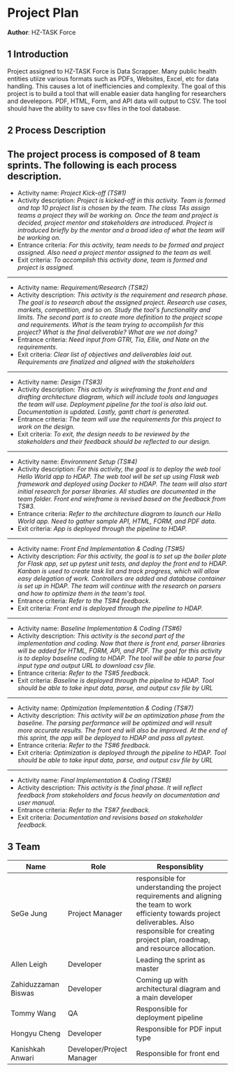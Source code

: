 # Project Plan

**Author**: HZ-TASK Force

## 1 Introduction

Project assigned to HZ-TASK Force is Data Scrapper. 
Many public health entities utiize various formats such as PDFs, Websites, Excel, etc for data handling. This causes a lot of inefficiencies and complexity. The goal of this project is to build a tool that will enable easier data hangling for researchers and develepors. PDF, HTML, Form, and API data will output to CSV. The tool should have the ability to save csv files in the tool database. 

## 2 Process Description

The project process is composed of 8 team sprints. The following is each process description. 
------------------
- Activity name: *Project Kick-off (TS#1)*
- Activity description: *Project is kicked-off in this activity. Team is formed and top 10 project list is chosen by the team. The class TAs assign teams a project they will be working on. Once the team and project is decided, project mentor and stakeholders are introduced. Project is introduced briefly by the mentor and a broad idea of what the team will be working on.*
- Entrance criteria: *For this activity, team needs to be formed and project assigned. Also need a project mentor assigned to the team as well.*
- Exit criteria: *To accomplish this activity done, team is formed and project is assigned.*
------------------
- Activity name: *Requirement/Research (TS#2)*
- Activity description: *This activity is the requirement and research phase. The goal is to research about the assigned project. Research use cases, markets, competition, and so on. Study the tool's functionality and limits. The second part is to create more definition to the project scope and requirements. What is the team trying to accomplish for this project? What is the final deliverable? What are we not doing?*
- Entrance criteria: *Need input from GTRI, Tia, Ellie, and Nate on the requirements.*
- Exit criteria: *Clear list of objectives and deliverables laid out. Requirements are finalized and aligned with the stakeholders*
------------------
- Activity name: *Design (TS#3)*
- Activity description: *This activity is wireframing the front end and drafting architecture diagram, which will include tools and languages the team will use. Deployment pipeline for the tool is also laid out. Documentation is updated. Lastly, gantt chart is generated.*
- Entrance criteria: *The team will use the requirements for this project to work on the design.*
- Exit criteria: *To exit, the design needs to be reviewed by the stakeholders and their feedback should be reflected to our design.*
------------------
- Activity name: *Environment Setup (TS#4)*
- Activity description: *For this activity, the goal is to deploy the web tool Hello World app to HDAP. The web tool will be set up using Flask web framework and deployed using Docker to HDAP. The team will also start initial research for parser libraries. All studies are documented in the team folder. Front end wireframe is revised based on the feedback from TS#3.*
- Entrance criteria: *Refer to the architecture diagram to launch our Hello World app. Need to gather sample API, HTML, FORM, and PDF data.*
- Exit criteria: *App is deployed through the pipeline to HDAP.*
------------------
- Activity name: *Front End Implementation & Coding (TS#5)*
- Activity description: *For this activity, the goal is to set up the boiler plate for Flask app, set up pytest unit tests, and deploy the front end to HDAP. Kanban is used to create task list and track progress, which will allow easy delegation of work. Controllers are added and database container is set up in HDAP. The team will continue with the research on parsers and how to optimize them in the team's tool.*
- Entrance criteria: *Refer to the TS#4 feedback.*
- Exit criteria: *Front end is deployed through the pipeline to HDAP.*
------------------
- Activity name: *Baseline Implementation & Coding (TS#6)*
- Activity description: *This activity is the second part of the implementation and coding. Now that there is front end, parser libraries will be added for HTML, FORM, API, and PDF. The goal for this activity is to deploy baseline coding to HDAP. The tool will be able to parse four input type and output URL to download csv file.*
- Entrance criteria: *Refer to the TS#5 feedback.*
- Exit criteria: *Baseline is deployed through the pipeline to HDAP. Tool should be able to take input data, parse, and output csv file by URL*
------------------
- Activity name: *Optimization Implementation & Coding (TS#7)*
- Activity description: *This activity will be an optimization phase from the baseline. The parsing performance will be optimized and will result more accurate results. The front end will also be improved. At the end of this sprint, the app will be deployed to HDAP and pass all pytest.*
- Entrance criteria: *Refer to the TS#6 feedback.*
- Exit criteria: *Optimization is deployed through the pipeline to HDAP. Tool should be able to take input data, parse, and output csv file by URL*
------------------
- Activity name: *Final Implementation & Coding (TS#8)*
- Activity description: *This activity is the final phase. It will reflect feedback from stakeholders and focus heavily on documentation and user manual.*
- Entrance criteria: *Refer to the TS#7 feedback.*
- Exit criteria: *Documentation and revisions based on stakeholder feedback.*

## 3 Team

| Name | Role | Responsiblity |
| ------ | ------ | ------ | 
| SeGe Jung | Project Manager | responsible for understanding the project requirements and aligning the team to work efficienty towards project deliverables. Also responsible for creating project plan, roadmap, and resource allocation. |
| Allen Leigh | Developer | Leading the sprint as master |
| Zahiduzzaman Biswas | Developer | Coming up with architectural diagram and a main developer |
| Tommy Wang | QA | Responsible for deployment pipeline |
| Hongyu Cheng | Developer | Responsible for PDF input type |
| Kanishkah Anwari | Developer/Project Manager | Responsible for front end |
